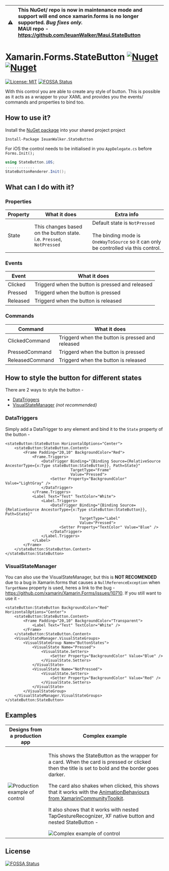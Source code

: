 | :warning:        | This NuGet/ repo is now in maintenance mode and support will end once xamarin.forms is no longer supported. _Bug fixes only._ </br> MAUI repo - https://github.com/IeuanWalker/Maui.StateButton  |
|---------------|:------------------------|

# Xamarin.Forms.StateButton  [![Nuget](https://img.shields.io/nuget/v/IeuanWalker.StateButton)](https://www.nuget.org/packages/IeuanWalker.StateButton) [![Nuget](https://img.shields.io/nuget/dt/IeuanWalker.StateButton)](https://www.nuget.org/packages/IeuanWalker.StateButton) 

[![License: MIT](https://img.shields.io/badge/License-MIT-green.svg)](https://opensource.org/licenses/MIT)
[![FOSSA Status](https://app.fossa.com/api/projects/git%2Bgithub.com%2FIeuanWalker%2FXamarin.Forms.StateButton.svg?type=shield)](https://app.fossa.com/projects/git%2Bgithub.com%2FIeuanWalker%2FXamarin.Forms.StateButton?ref=badge_shield)

With this control you are able to create any style of button.
This is possible as it acts as a wrapper to your XAML and provides you the events/ commands and properties to bind too.

## How to use it?
Install the [NuGet package](https://www.nuget.org/packages/IeuanWalker.StateButton) into your shared project project
```
Install-Package IeuanWalker.StateButton
```

For iOS the control needs to be initialised in you `AppDelegate.cs` before `Forms.Init();`
```csharp
using StateButton.iOS;
.............
StateButtonRenderer.Init();
```

## What can I do with it?
### Properties
| Property | What it does | Extra info |
|---|---|---- |
| State | This changes based on the button state. i.e. `Pressed`, `NotPressed` | Default state is `NotPressed` <br/>  <br/> The binding mode is `OneWayToSource` so it can only be controlled via this control. |

### Events
| Event | What it does |
|---|---|
| Clicked | Triggerd when the button is pressed and released |
| Pressed | Triggerd when the button is pressed |
| Released | Triggerd when the button is released |

### Commands
| Command | What it does |
|---|---|
| ClickedCommand | Triggerd when the button is pressed and released |
| PressedCommand | Triggerd when the button is pressed |
| ReleasedCommand | Triggerd when the button is released |


## How to style the button for different states
There are 2 ways to style the button -
- [DataTriggers](https://docs.microsoft.com/en-us/xamarin/xamarin-forms/app-fundamentals/triggers#data-triggers)
- [VisualStateManager](https://docs.microsoft.com/en-us/xamarin/xamarin-forms/user-interface/visual-state-manager) _(not recommended)_

### DataTriggers
Simply add a DataTrigger to any element and bind it to the `State` property of the button - 
```xaml
<stateButton:StateButton HorizontalOptions="Center">
    <stateButton:StateButton.Content>
        <Frame Padding="20,10" BackgroundColor="Red">
            <Frame.Triggers>
                <DataTrigger Binding="{Binding Source={RelativeSource AncestorType={x:Type stateButton:StateButton}}, Path=State}"
                             TargetType="Frame"
                             Value="Pressed">
                    <Setter Property="BackgroundColor" Value="LightGray" />
                </DataTrigger>
            </Frame.Triggers>
            <Label Text="Test" TextColor="White">
                <Label.Triggers>
                    <DataTrigger Binding="{Binding Source={RelativeSource AncestorType={x:Type stateButton:StateButton}}, Path=State}"
                                 TargetType="Label"
                                 Value="Pressed">
                        <Setter Property="TextColor" Value="Blue" />
                    </DataTrigger>
                </Label.Triggers>
            </Label>
        </Frame>
    </stateButton:StateButton.Content>
</stateButton:StateButton>
```


### VisualStateManager
You can also use the VisualStateManager, but this is <strong>NOT RECOMENDED</strong> due to a bug in Xamarin.forms that causes a `NullReferenceException` when `TargetName` property is used, heres a link to the bug - https://github.com/xamarin/Xamarin.Forms/issues/10710.
If you still want to use it -
```xaml
<stateButton:StateButton BackgroundColor="Red" HorizontalOptions="Center">
    <stateButton:StateButton.Content>
        <Frame Padding="20,10" BackgroundColor="Transparent">
            <Label Text="Test" TextColor="White" />
        </Frame>
    </stateButton:StateButton.Content>
    <VisualStateManager.VisualStateGroups>
        <VisualStateGroup Name="ButtonStates">
            <VisualState Name="Pressed">
                <VisualState.Setters>
                    <Setter Property="BackgroundColor" Value="Blue" />
                </VisualState.Setters>
            </VisualState>
            <VisualState Name="NotPressed">
                <VisualState.Setters>
                    <Setter Property="BackgroundColor" Value="Red" />
                </VisualState.Setters>
            </VisualState>
        </VisualStateGroup>
    </VisualStateManager.VisualStateGroups>
</stateButton:StateButton>
```

## Examples
| Designs from a production app | Complex example |
|------|------|
|![Production example of control](/Docs/prodExample.gif)| <p>This shows the StateButton as the wrapper for a card. When the card is pressed or clicked then the title is set to bold and the border goes darker.</p> <p> The card also shakes when clicked, this shows that it works with the [AnimationBehaviours from XamarinCommunityToolkit](https://github.com/xamarin/XamarinCommunityToolkit). </p><p> It also shows that it works with nested TapGestureRecognizer, XF native button and nested StateButton - </p> ![Complex example of control](/Docs/ComplexExample.gif)|

## License
[![FOSSA Status](https://app.fossa.com/api/projects/git%2Bgithub.com%2FIeuanWalker%2FXamarin.Forms.StateButton.svg?type=large)](https://app.fossa.com/projects/git%2Bgithub.com%2FIeuanWalker%2FXamarin.Forms.StateButton?ref=badge_large)
